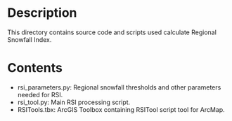 Description
===========
This directory contains source code and scripts used calculate Regional Snowfall Index.

Contents
========
* rsi_parameters.py:  Regional snowfall thresholds and other parameters needed for RSI.
* rsi_tool.py:  Main RSI processing script.
* RSITools.tbx:  ArcGIS Toolbox containing RSITool script tool for ArcMap.

 
